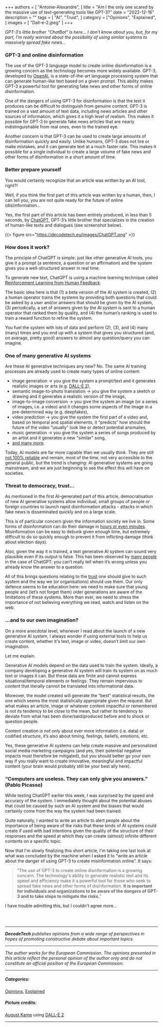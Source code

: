 +++
authors = [
    "Antoine-Alexandre", 
]
title = "Am I the only one scared by the massive use of text-generating tools like GPT-3?"
date = "2022-12-16"
description = ""
tags = [ "AI", "Trust",
]
category = ["Opinions", "Explained", ]
images = [
    "Dall-e-2.jpeg"
]
+++

*GPT-3’s little brother “ChatBot” is here… I don’t know about you, but, for my part, I'm really worried about the possibility of using similar systems to massively spread fake news…*

### GPT-3 and online disinformation
The use of the GPT-3 language model to create online disinformation is a growing concern as the technology becomes more widely available. GPT-3, developed by [OpenAI](https://openai.com/), is a state-of-the-art language processing system that can generate human-like text based on a given prompt. This ability makes GPT-3 a powerful tool for generating fake news and other forms of online disinformation.

One of the dangers of using GPT-3 for disinformation is that the text it produces can be difficult to distinguish from genuine content. GPT-3 is trained on a vast amount of text data, including news articles and other sources of information, which gives it a high level of realism. This makes it possible for GPT-3 to generate fake news articles that are nearly indistinguishable from real ones, even to the trained eye.

Another concern is that GPT-3 can be used to create large amounts of disinformation quickly and easily. Unlike humans, GPT-3 does not tire or make mistakes, and it can generate text at a much faster rate. This makes it possible for a single individual to create a large volume of fake news and other forms of disinformation in a short amount of time.

### Better prepare yourself
You would certainly recognize that an article was written by an AI tool, right?! 

Well, if you think the first part of this article was written by a human, then, I can tell you, you are not quite ready for the future of online (dis)information... 

Yes, the first part of this article has been entirely produced, in less than 5 seconds, by [ChatGPT](https://openai.com/blog/chatgpt/), GPT-3’s little brother that specializes in the creation of human-like texts and dialogues (see screenshot below). 

{{< figure src="https://decodetech.eu/images/ChatGPT.png" >}}

### How does it work?
The principle of ChatGPT is simple: just like other generative AI tools, you give it a prompt (a sentence, a question or an affirmation) and the system gives you a well-structured answer in real time. 

To generate new text, ChatGPT is using a machine learning technique called [Reinforcement Learning from Human Feedback](https://openai.com/blog/chatgpt/). 

The basic idea here is that (1) a beta version of the AI system is created, (2) a human operator trains the systems by providing both questions that could be asked by a user and/or answers that should be given by the AI system, (3) periodically, a set of answers given by the AI system is sent to a human operator that ranked them by quality, and (4) the human’s ranking is used to train a reward function to refine the system. 

You fuel the system with lots of data and perform (2), (3), and (4) many (many) times and you end up with a system that gives you structured (and, on average, pretty good) answers to almost any question/query you can imagine.


### One of many generative AI systems
Are these AI generative techniques any new? No. The same AI training processes are already used to create many types of online content: 

-	image generation -> you give the system a prompt/text and it generates realistic images or arts (e.g. [DALL-E 2](https://openai.com/dall-e-2/)), 
-	semantic image-to-photo translation -> you give the system a sketch or drawing and it generates a realistic version of the image, 
-	image-to-image conversion -> you give the system an image (or a series of images, i.e. a video) and it changes some aspects of the image in a pre-determined way (e.g. deepfakes), 
-	video prediction -> you give the system the first part of a video and, based on temporal and spatial elements, it “predicts” how should the future of the video “usually” look like or detect potential anomalies,
-	music generation -> you give the system a series of songs produced by an artist and it generates a new "similar" song,
-	[and many more](https://industrywired.com/top-10-applications-of-generative-ai-models-in-creative-work/).

Today, AI models are far more capable than we usually think. They are still [not 100% reliable](https://mashable.com/article/chatgpt-amazing-wrong) and remain, most of the time, not very accessible to the general public, but the trend is changing: AI generative systems are going mainstream, and we are just beginning to see the effect this will have on societies.
 

### Threat to democracy, trust… 
As mentioned in the first AI-generated part of this article, democratisation of new AI generative systems allow individual, small groups of people or foreign countries to launch rapid disinformation attacks - attacks in which fake news is disseminated quickly and on a large scale. 

This is of particular concern given the information society we live in. Some forms of disinformation can do their damage in [hours or even minutes](https://www.brookings.edu/research/how-to-deal-with-ai-enabled-disinformation/). Misinformation can be easy to debunk given enough time, but extremely difficult to do so quickly enough to prevent it from inflicting damage (think about election days).

Also, given the way it is trained, a text generative AI system can sound very plausible even if its output is false. This has been observed by [many people](https://www.bloomberg.com/news/articles/2022-12-07/openai-chatbot-so-good-it-can-fool-humans-even-when-it-s-wrong?leadSource=uverify%20wall) in the case of ChatGPT: you can’t really tell when it’s wrong unless you already know the answer to a question. 

All of this brings questions relating to the [trust](https://www.nytimes.com/2022/12/10/technology/ai-chat-bot-chatgpt.html) one should give to such system and the way we (or organisations) should use them. 
Our only defence seems to be education here: we need to make sure that young people and (let’s not forget them) older generations are aware of the limitations of these systems. More than ever, we need to stress the importance of not believing everything we read, watch and listen on the web.

### …and to our own imagination?
On a more anecdotal level, whenever I read about the launch of a new generative AI system, I always wonder if using external tools to help us create content, whether it's text, image or video, doesn't limit our own imagination. 

Let me explain. 

Generative AI models depend on the data used to train the system. Ideally, a company developing a generative AI system will train its system on as much text or images it can. But these data are finite and cannot express situational/temporal elements or feelings. They remain impervious to content that literally cannot be translated into informational data.

Moreover, the model created will generate the “best” statistical results, the one which seems the most statistically appropriate given the request. But what makes an article, image or whatever content impactful or remembered is not its tendency to be close to the mean, but rather its tendency to deviate from what has been done/said/produced before and to shock or question people.

Content creation is not only about ever more information (i.e. data) or codified structure, it’s also about timing, feelings, beliefs, emotions, etc. 

Yes, these generative AI systems can help create massive and personalized social media marketing campaigns (and yes, their potential negative impacts must therefore be mitigated), but you should better go your own way if you really want to create innovative, meaningful and impactful content (your brain would probably still be your best ally here). 

### “Computers are useless. They can only give you answers.” (Pablo Picasso)
While testing ChatGPT earlier this week, I was surprised by the speed and accuracy of the system. I immediately thought about the potential abuses that could be caused by such an AI system and the biases that would certainly come from the way the system had been trained. 

Quite naturally, I wanted to write an article to alert people about the importance of being aware of the risks that these kinds of AI systems could create if used with bad intentions given the quality of the structure of their responses and the speed at which they can create (almost) infinite different contents on a specific topic.

Now that I'm slowly finalizing this short article, I'm taking one last look at what was concluded by the machine when I asked it to “write an article about the danger of using GPT-3 to create misinformation online”. It says:  

> “The use of GPT-3 to create online disinformation is a growing concern. The technology's ability to generate realistic text and its speed and efficiency make it a powerful tool for those who seek to spread fake news and other forms of disinformation. **It is important for individuals and organizations to be aware of the dangers of GPT-3 and to take steps to mitigate the risks.**”

I have trouble admitting this, but I couldn't agree more...


##### &nbsp; 
***
***DecodeTech** publishes opinions from a wide range of perspectives in hopes of promoting constructive debate about important topics.*
***
*The author works for the European Commission. The opinions presented in this article reflect the personal opinion of the author only and do not constitute an official position of the European Commission.*
***

##### Categories:
[Opinions](https://decodetech.eu/category/opinions/), [Explained](https://decodetech.eu/category/explained/)

##### Picture credits: 
[August Kamp](https://openai.com/blog/dall-e-introducing-outpainting/) using [DALL-E 2](https://openai.com/dall-e-2/)
***